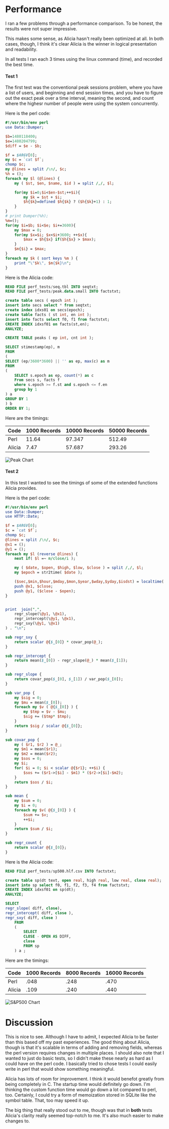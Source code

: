 Performance
===========

I ran a few problems through a performance comparison. To be honest, the results were not super impressive.

This makes some sense, as Alicia hasn't really been optimized at all. In both cases, though, I think it's clear Alicia is the winner in logical presentation and readability.

In all tests I ran each 3 times using the linux command (time), and recorded the best time.

#### Test 1
The first test was the conventional peak sessions problem, where you have a list of users, and beginning and end session times, and you have to figure out the exact peak over a time interval, meaning the second, and count where the highesr number of people were using the system concurrently.

Here is the perl code:

```perl
#!/usr/bin/env perl
use Data::Dumper;

$b=1480118400;
$e=1480204799;
$diff = $e - $b;

$f = $ARGV[0];
my $c = `cat $f`;
chomp $c;
my @lines = split /\n/, $c;
%h = ();
foreach my $l (@lines) {
    my ( $st, $en, $name, $id ) = split /,/, $l;

    for(my $i=0;$i<$en-$st;++$i){
        my $k = $st + $i;
        $h{$k}=defined $h{$k} ? ($h{$k}+1) : 1;
    }
}
# print Dumper(%h);
%m=();
for(my $i=$b; $i<$e; $i+=3600){
    my $max = 0;
    for(my $x=$i; $x<$i+3600; ++$x){
        $max = $h{$x} if($h{$x} > $max);
    }
    $m{$i} = $max;
}
foreach my $k ( sort keys %m ) {
    print "\"$k\", $m{$k}\n";
}
```

Here is the Alicia code:

```sql
READ FILE perf_tests/seq.tbl INTO seqtxt;
READ FILE perf_tests/peak.data.small INTO factstxt;

create table secs ( epoch int );
insert into secs select * from seqtxt;
create index idxs01 on secs(epoch);
create table facts ( st int, en int );
insert into facts select f0, f1 from factstxt;
CREATE INDEX idxsf01 on facts(st,en);
ANALYZE;

CREATE TABLE peaks ( ep int, cnt int );

SELECT stimestamp(ep), m
FROM
(
SELECT (ep/3600*3600) || '' as ep, max(c) as m
FROM 
( 
    SELECT s.epoch as ep, count(*) as c
    From secs s, facts f 
    where s.epoch >= f.st and s.epoch <= f.en
    group by 1
) a 
GROUP BY 1 
) b
ORDER BY 1;

```

Here are the timings:

Code|1000 Records|10000 Records|50000 Records
----|------------|-------------|-------------
Perl|11.64|97.347|512.49
Alicia|7.47|57.687|293.26

![Peak Chart](https://github.com/aadel112/alicia/blob/master/peak.png)

#### Test 2
In this test I wanted to see the timings of some of the extended functions Alicia provides.

Here is the perl code:

```perl
#!/usr/bin/env perl
use Data::Dumper;
use HTTP::Date;

$f = $ARGV[0];
$c = `cat $f`;
chomp $c;
@lines = split /\n/, $c;
@x1 = ();
@y1 = ();
foreach my $l (reverse @lines) {
    next if( $l =~ m/close/i );

    my ( $date, $open, $high, $low, $close ) = split /,/, $l;
    my $epoch = str2time( $date );

    ($sec,$min,$hour,$mday,$mon,$year,$wday,$yday,$isdst) = localtime( $epoch );
    push @x1, $close;
    push @y1, ($close - $open);
}


print  join(",", 
    regr_slope(\@y1, \@x1),
    regr_intercept(\@y1, \@x1),
    regr_sxy(\@y1, \@x1)
) . "\n";

sub regr_sxy {
    return scalar @{$_[0]} * covar_pop(@_);
}

sub regr_intercept {
    return mean($_[0]) - regr_slope(@_) * mean($_[1]); 
}

sub regr_slope {
    return covar_pop($_[0], $_[1]) / var_pop($_[0]);
}

sub var_pop {
    my $sig = 0;
    my $mu = mean($_[0]);
    foreach my $v ( @{$_[0]} ) {
        my $tmp = $v - $mu;
        $sig += ($tmp* $tmp);
    }
    return $sig / scalar @{$_[0]};
}

sub covar_pop {
    my ( $r1, $r2 ) = @_;
    my $m1 = mean($r1);
    my $m2 = mean($r2);
    my $sos = 0;
    my $i;
    for( $i = 0; $i < scalar @{$r1}; ++$i) {
        $sos += ($r1->[$i] - $m1) * ($r2->[$i]-$m2);
    }
    return $sos / $i;
}

sub mean {
    my $sum = 0;
    my $i = 0;
    foreach my $v( @{$_[0]} ) {
        $sum += $v;
        ++$i;
    }
    return $sum / $i;
}

sub regr_count {
    return scalar @{$_[0]};
}

```

Here is the Alicia code:

```sql
READ FILE perf_tests/sp500.hlf.csv INTO factstxt;

create table sp(dt text, open real, high real, low real, close real); 
insert into sp select f0, f1, f2, f3, f4 from factstxt;
CREATE INDEX idxsf01 on sp(dt);
ANALYZE;

SELECT
regr_slope( diff, close),
regr_intercept( diff, close ),
regr_sxy( diff, close )
    FROM
    (
        SELECT 
        CLOSE - OPEN AS DIFF, 
        close
        FROM sp
    ) a ;
```

Here are the timings:

Code|1000 Records|8000 Records|16000 Records
----|------------|-------------|-------------
Perl|.048|.248|.470
Alicia|.109|.240|.440

![S&P500 Chart](https://github.com/aadel112/alicia/blob/master/sp500.png)

Discussion
==========

This is nice to see. Although I have to admit, I expected Alicia to be faster than this based off my past experiences. The good thing about Alicia, though is that it's scalable in terms of adding and removing fields, whereas the perl version requires changes in multiple places. I should also note that I wanted to just do basic tests, so I didn't make these nearly as hard as I could have on the perl code. I basically tried to chose tests I could easily write in perl that
would show something meaningful.

Alicia has lots of room for improvement. I think it would benefot greatly from being completely in C. The startup time would definitely go down. I'm thinking the custom function time would go down a lot compared to perl, too. Certainly, I could try a form of memoization stored in SQLite like the symbol table. That, too may speed it up.

The big thing that really stood out to me, though was that in **both** tests Alicia's clarity really seemed top-notch to me. It's also much easier to make changes to. 

